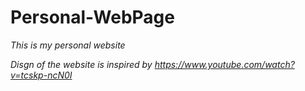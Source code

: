 # Personal-WebPage
_This is my personal website_

_Disgn of the website is inspired by https://www.youtube.com/watch?v=tcskp-ncN0I_
